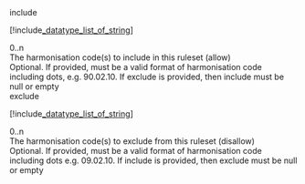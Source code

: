 <div class="property">
    <div class="name">include</div>
    <div class="type">

[!include[_datatype_list_of_string](_datatype_list_of_string.md)]
</div>
    <div class="occurs">0..n</div>
    <div class="description">The harmonisation code(s) to include in this ruleset (allow)</div>
    <div class="validation">Optional. If provided, must be a valid format of harmonisation code including dots, e.g. 90.02.10. If exclude is provided, then include must be null or empty</div>
</div>
<div class="property">
    <div class="name">exclude</div>
    <div class="type">

[!include[_datatype_list_of_string](_datatype_list_of_string.md)]
</div>
    <div class="occurs">0..n</div>
    <div class="description">The harmonisation code(s) to exclude from this ruleset (disallow)</div>
    <div class="validation">Optional. If provided, must be a valid format of harmonisation code including dots e.g. 09.02.10. If include is provided, then exclude must be null or empty</div>
</div>